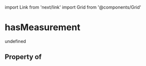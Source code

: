 import Link from 'next/link'
import Grid from '@components/Grid'

# hasMeasurement

undefined

## Property of



